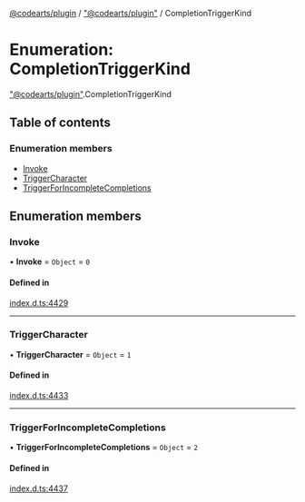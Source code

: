 [@codearts/plugin](../README.md) / ["@codearts/plugin"](../modules/_codearts_plugin_.md) / CompletionTriggerKind

# Enumeration: CompletionTriggerKind

["@codearts/plugin"](../modules/_codearts_plugin_.md).CompletionTriggerKind

## Table of contents

### Enumeration members

- [Invoke](codearts_plugin_.CompletionTriggerKind.md#invoke)
- [TriggerCharacter](codearts_plugin_.CompletionTriggerKind.md#triggercharacter)
- [TriggerForIncompleteCompletions](codearts_plugin_.CompletionTriggerKind.md#triggerforincompletecompletions)

## Enumeration members

### Invoke

• **Invoke** = `Object` = `0`

#### Defined in

[index.d.ts:4429](https://github.com/huaweicloud/cloudide-plugin-api/blob/84e382d/index.d.ts#L4429)

___

### TriggerCharacter

• **TriggerCharacter** = `Object` = `1`

#### Defined in

[index.d.ts:4433](https://github.com/huaweicloud/cloudide-plugin-api/blob/84e382d/index.d.ts#L4433)

___

### TriggerForIncompleteCompletions

• **TriggerForIncompleteCompletions** = `Object` = `2`

#### Defined in

[index.d.ts:4437](https://github.com/huaweicloud/cloudide-plugin-api/blob/84e382d/index.d.ts#L4437)

